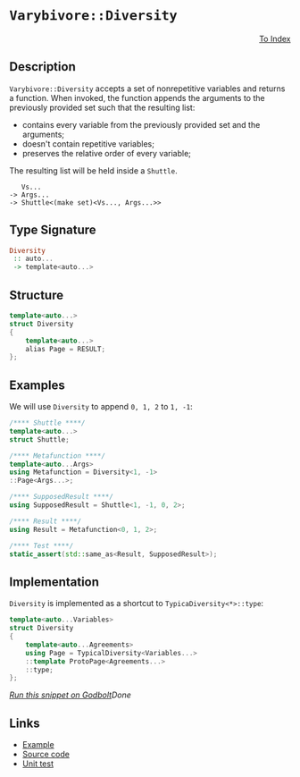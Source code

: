 <!-- Copyright 2024 Feng Mofan
SPDX-License-Identifier: Apache-2.0 -->

# `Varybivore::Diversity`

<p style='text-align: right;'><a href="../../../facilities/metafunctions.md#varybivore-diversity">To Index</a></p>

## Description

`Varybivore::Diversity` accepts a set of nonrepetitive variables and returns a function.
When invoked, the function appends the arguments to the previously provided set such that the resulting list:

- contains every variable from the previously provided set and the arguments;
- doesn't contain repetitive variables;
- preserves the relative order of every variable;

The resulting list will be held inside a `Shuttle`.

<pre><code>   Vs...
-> Args...
-> Shuttle&lt;(make set)&lt;Vs..., Args...&gt;&gt;</code></pre>

## Type Signature

```Haskell
Diversity
 :: auto...
 -> template<auto...>
```

## Structure

```C++
template<auto...>
struct Diversity
{
    template<auto...>
    alias Page = RESULT;
};
```

## Examples

We will use `Diversity` to append `0, 1, 2` to `1, -1`:

```C++
/**** Shuttle ****/
template<auto...>
struct Shuttle;

/**** Metafunction ****/
template<auto...Args>
using Metafunction = Diversity<1, -1>
::Page<Args...>;

/**** SupposedResult ****/
using SupposedResult = Shuttle<1, -1, 0, 2>;

/**** Result ****/
using Result = Metafunction<0, 1, 2>;

/**** Test ****/
static_assert(std::same_as<Result, SupposedResult>);
```

## Implementation

`Diversity` is implemented as a shortcut to `TypicaDiversity<*>::type`:

```C++
template<auto...Variables>
struct Diversity
{
    template<auto...Agreements>
    using Page = TypicalDiversity<Variables...>
    ::template ProtoPage<Agreements...>
    ::type;
};
```

[*Run this snippet on Godbolt*](https://godbolt.org/#z:OYLghAFBqd5QCxAYwPYBMCmBRdBLAF1QCcAaPECAMzwBtMA7AQwFtMQByARg9KtQYEAysib0QXACx8BBAKoBnTAAUAHpwAMvAFYTStJg1DIApACYAQuYukl9ZATwDKjdAGFUtAK4sGIAKwAzKSuADJ4DJgAcj4ARpjEIAAcwQAOqAqETgwe3r4BaRlZAuGRMSzxiSm2mPaOAkIETMQEuT5%2BQTV12Y3NBKXRcQnJwQpNLW35nWN9A%2BWVIwCUtqhexMjsHAD0AFR7%2BweHRztbJhoAgrv7ANQAIpiprozIeJgK1wenF1fHv4df5zOgLMgQiyG8WGuJkCbgIAE9HgB9AjEJiEBTQ7BAoE/HbXIQILwEAj0D77AEETAsVIGSnQtxMImoAB0rMxQLGxC8DnxhOJ9GhVguOIO1wAakw4WS9hSqTSmHSYYyiOLmngmLEBYEsRdOdyCKq4diAOwWa4zRzIa5oBhjTCqVLEa7K1DXABuYi8mChpolxHVmswJmNt0FPtDgSFgO%2BooAKgi8KJaLc8G6Epl4dKTkDKdTaUGlUzWcyAJK2x4OTDoP0B%2BgY7UclH667x1KJsQptPEDNwkDXVJeTWJw30ssKCuU6tqjV1zHFk1RrZba4AJUwyDWmTT1wZShAQOuh%2BuuflioZTOuY4nEWANZnmFIzqLrLXYzvgfrOvOR/NTZ5ymIVAiGUJhgCDC4f2DKMfx/LxMiMY8EW9aFbl/dAQBQAR8HqZhaAPGDD3pfCCJ/MZ0JAPAFERWImCURFUCoekJSNGEr3XRwjHfLVsEfVt22TVN00IFjsAwj1vAfKEIJIn8%2BKTTshPhR9iJklsE3kwTu2E0dy3YqsuLeYtHzYhwbwM9lpIIzEMPhR4bLlfNrgAoDUBAsD6VfAgDIUedtRspDBRU4MIyjHFlwsWjvV3dgVJPfN6RdS9dNMzjp0DCzvyPPV/0A4DQILNwTI4280u4oLTRU2D4OARDHihQJULIjCbWw7IxEqo8iMs1SmooqiaLohimMlHTx3YszSoLHi1LbDSux7ayQHEr1lO6mSCSJEkCqK/TJp8tltVWzLVN5TatUK5LJ28oykrGlKSv9e8MpkxbbILaDOpDQLhW6uKFQKl1i2856jzgm8nPy%2BrUOcvL3Jha6DqxSMTRC7EYz%2BDHPhFG4SzzKlGCaHCswBXFMb%2BAEcwc/6EufZlgYbXU/wNBStPhBdYqps9AdZc5gGITB8cET8VLBhC3OQhqZv4lmFvhvbfK/H97Lzf6nNy1z8vpXn%2BcFgh9uZEHD38x5vsBL7kZ%2By4yf%2BbG9mubBVFYGlvSx9HrZlNHgVBBhwS8SF6RtDZUj1jLbbxDb%2BRd8lKZVrnaYy7KDQjrbTbD64AFlMCaKgvB9onXfOP646IYtzmIYBhYuUWasz7Pc9MgQobuTTZbcLhHwAWi4DKMPFrXy/19kLejK2biELxUnSJR0FfLxaANAvq/xCep6rWf56b5Pzvb64u8fDRHzMIfQrdvF14X6Oq%2Bq1c3jng0UIzrOmBzvPsnpA/rh3o%2BG2HtPYzeC%2BHtGYKkTIiWiSgWgQF6goVgmAwH1jcOfR849J4ZDXrfeemJFiCg4MsWgnB/C8D8BwLQpBUCcDcNYaw5pVjrGQiCHgpACCaFwcsAA1gESQzINBJDMGYAAnPwrg/geFJC4MaY00h8EcEkLwFgEgNAH2IaQ8hHBeAKBAAfZhJDcGkDgLAGAiAQCrAIAOAg5BKBoGpHQBIURYGcFUEkAAbB3JxkhrjAGQFaKQzIzC8CrIQEgeB0Lt34IIEQYh2BSBkIIRQKh1A6NILoduAB3VEqROA8DwQQohLCyGcAAPJEjMdcBi1xHEuLcR4rxn8uFmGuBADw1j6BOnMIELgixeDaK0MsCASArFthaRYiAAybGJGAFIMwfA6CUm7JQWIeTYgRGaL2bgvAlnMGIHCApsRtDsUybwKxbBBAFIYLQVZpCsCxC8MABktBaAaLWaQLALBDDAHEIk/A/NTJpkeaQ%2B064iSbEYRESk0jSG0DwLEVEWyPBYDySiPA8inldliGg%2B4ryjCQqMCw5YVADAVzFK8FJBTHjEMYWE4QSYonSEpXEtQeTkn6DeSgKhlh9BQo0ZAZYqBg7ZEeR3MiKFTCWGsGYFRXZ/RYC5RAZYdhxrOAgK4SYfh25hAiIMCowx25T2KDkTw7Q9C6pwnMIYiR27yobgwXoEwDX5AtbUBV1rxj9A1fMbVtgXUqr0DMFopqtXmrlbQjYEhskcEIaQZRvBVHlOca49xnjvF1IabgQJrSGGdKYbi5YCBMBMCwIkWVpAOGSECMyfhgRJEaEkGYSQTjFH%2BCcfw/QnBZGkHke05kTiuBOKSPwsRTj/CSGERWpxka8mqPUZorNOjemGL6cY4pRJhmjJaXYtgnBmgsDdMaDuTBrQGAQlwfhzIuDcP8dhIJISYlUsiRIWlsh6UJNIboKZaSmAZLWWGiNUb8kcCKaYokpSqCxsqe48EbzP4nrPRoBpTTBkJChCCMwmbum6IXauhIK7UDNOGBBowx6uAHxoPPdM8zFnLK2Qc0gGyVk7L2Q4ajRyCanPOXkq5Ny7kPOoy8t5HzLl4G%2BY4X5eSAUbkpNR0FtQ8mQuhSsuFmxSGIuRYw1F6KqR8ZvLivgBKFBEswCSsl1HKURPENEulSgGWJNfcynFIqrDstkzKnlfKBACqFQ1ezYqJUJClW8eAcrHVWpcAwdwdrVUhFC/6hYOqig4W9bFjM2RosestThG1rRws%2BqC%2Bll1KXzWer6Alwrfq3VmtDSsNYIaOktvDbkxJMaKnxoPZB49p7uEpsvem9pqHs2kFzfm4YRbpFto7Se6txp/D8IkYEGtdbh3joa5wKdWjtP6KMSYsx2HcPEHXZsLdVSWAKDdFaN0bX8xjAvWm4JegTPUvvTep9jKQDBHfZ%2BrJtWf0TsKUug0ZTVCHeO6d87/0xhwZwwh7rgReuzr0f0iHYztuQ6WsgSeiIzv8MRBdggiIAe0pmWRiACzEm0ao080n2zdn7Kecxk5ZyLm8A47csQ3Gnm8axYpxngnxoicSWJoFknBDScSbJmFcIFMIv9Cp3gamlAYs0zi2H%2BLQJ6eJaSxgxnZCmZpY9yzz6dAvds8YNlNgnMBbIa520nAthNS85YcV0bJXBP89yroTqQthbyBF9VZRyuJb1cV41yWysBuy90BoXqssOvD862YIeYslcy17n1eX4/aqDVVqJ376sqM4OUwHJ33Qg8pGDiAqaiDdY6V0vrA2C2UDDaNkAAjmSBECP4ERw7FGt%2BNL2xbue1G2GnWhxY7CQCSH8OW8RxpFFJEkEIrgvCzBjukYEHP0blszp6WGvxff18D%2BH8sea2Qx9AA)$Done$

## Links

- [Example](../../../code/facilities/metafunctions/varybivore/diversity/implementation.hpp)
- [Source code](../../../../conceptrodon/descend/varybivore/diversity.hpp)
- [Unit test](../../../../tests/unit/metafunctions/varybivore/diversity.test.hpp)
